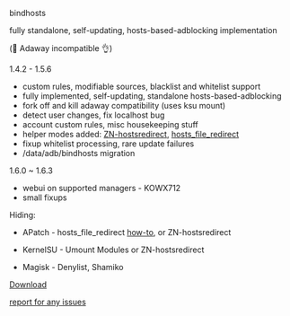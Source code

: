bindhosts

fully standalone, self-updating, hosts-based-adblocking implementation

(🚨 Adaway incompatible 👌)
  
  
  
  1.4.2 - 1.5.6
   - custom rules, modifiable sources, blacklist and whitelist support
   - fully implemented, self-updating, standalone hosts-based-adblocking
   - fork off and kill adaway compatibility (uses ksu mount)
   - detect user changes, fix localhost bug
   - account custom rules, misc housekeeping stuff
   - helper modes added: [ZN-hostsredirect](https://github.com/aviraxp/ZN-hostsredirect), [hosts_file_redirect](https://github.com/AndroidPatch/kpm/tree/main/src/hosts_file_redirect)
   - fixup whitelist processing, rare update failures
   - /data/adb/bindhosts migration

  1.6.0 ~ 1.6.3
   - webui on supported managers - KOWX712
   - small fixups

Hiding: 

  - APatch - hosts_file_redirect [how-to](https://github.com/backslashxx/bindhosts/issues/3#issue-2640292721), or ZN-hostsredirect

  - KernelSU - Umount Modules or ZN-hostsredirect

  - Magisk - Denylist, Shamiko


[Download](https://raw.githubusercontent.com/backslashxx/bindhosts/standalone/module.zip)

[report for any issues](https://github.com/backslashxx/bindhosts/issues)
